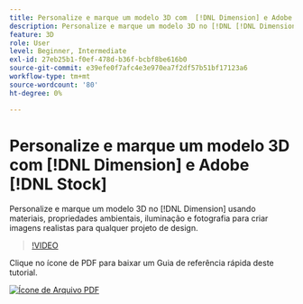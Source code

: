 ```yaml
---
title: Personalize e marque um modelo 3D com  [!DNL Dimension] e Adobe [!DNL Stock]
description: Personalize e marque um modelo 3D no [!DNL [!DNL Dimension]] usando materiais, propriedades ambientais, iluminação e fotografia para criar imagens realistas para qualquer projeto de design
feature: 3D
role: User
level: Beginner, Intermediate
exl-id: 27eb25b1-f0ef-478d-b36f-bcbf8be616b0
source-git-commit: e39efe0f7afc4e3e970ea7f2df57b51bf17123a6
workflow-type: tm+mt
source-wordcount: '80'
ht-degree: 0%

---
```


# Personalize e marque um modelo 3D com [!DNL Dimension] e Adobe [!DNL Stock]

Personalize e marque um modelo 3D no [!DNL Dimension] usando materiais, propriedades ambientais, iluminação e fotografia para criar imagens realistas para qualquer projeto de design.

>[!VIDEO](https://video.tv.adobe.com/v/331005?hidetitle=true)

Clique no ícone de PDF para baixar um Guia de referência rápida deste tutorial.

[![Ícone de Arquivo PDF](../assets/acrobat_PDF_96.png)](../quick-reference/SkiptheShootGettheShot.pdf)
